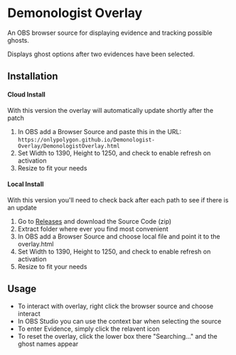 # Demonologist Overlay

An OBS browser source for displaying evidence and tracking possible ghosts.

Displays ghost options after two evidences have been selected.

## Installation

#### Cloud Install
With this version the overlay will automatically update shortly after the patch
1. In OBS add a Browser Source and paste this in the URL: `https://onlypolygon.github.io/Demonologist-Overlay/DemonologistOverlay.html`
2. Set Width to 1390, Height to 1250, and check to enable refresh on activation
3. Resize to fit your needs

#### Local Install
With this version you'll need to check back after each path to see if there is an update
1. Go to [Releases](https://github.com/OnlyPolygon/Demonologist-Overlay/releases/tag/Latest) and download the Source Code (zip)
2. Extract folder where ever you find most convenient
3. In OBS add a Browser Source and choose local file and point it to the overlay.html
4. Set Width to 1390, Height to 1250, and check to enable refresh on activation
5. Resize to fit your needs

## Usage

- To interact with overlay, right click the browser source and choose interact
- In OBS Studio you can use the context bar when selecting the source
- To enter Evidence, simply click the relavent icon
- To reset the overlay, click the lower box there "Searching..." and the ghost names appear


